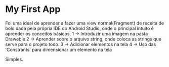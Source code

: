 # My First App

Foi uma ideal de aprender a fazer uma view normal(Fragment) de receita de bolo dada pela própria IDE do Android Studio, onde o principal intuito é aprender os conceitos básicos,
1 -> Introduzir uma imagem na pasta Draweble
2 -> Aprender sobre o arquivo string, onde coloca as strings que serve para o projeto todo.
3 -> Adicionar elementos na tela
4 -> Uso das 'Constrants' para dimensionar um elemento na tela




Simples.
